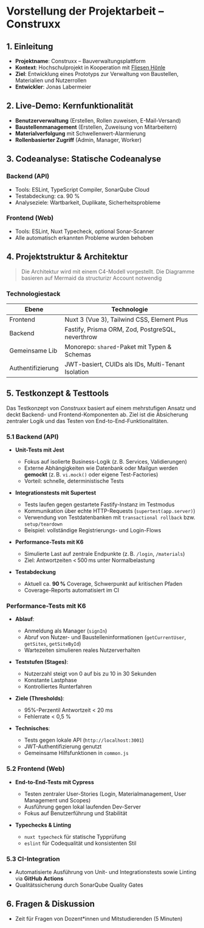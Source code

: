 # Vorstellung der Projektarbeit – Construxx

## 1. Einleitung

- **Projektname**: Construxx – Bauverwaltungsplattform
- **Kontext**: Hochschulprojekt in Kooperation mit [Fliesen Hönle](https://www.fliesen-hoenle.de/)
- **Ziel**: Entwicklung eines Prototyps zur Verwaltung von Baustellen, Materialien und Nutzerrollen
- **Entwickler**: Jonas Labermeier

## 2. Live-Demo: Kernfunktionalität

- **Benutzerverwaltung** (Erstellen, Rollen zuweisen, E-Mail-Versand)
- **Baustellenmanagement** (Erstellen, Zuweisung von Mitarbeitern)
- **Materialverfolgung** mit Schwellenwert-Alarmierung
- **Rollenbasierter Zugriff** (Admin, Manager, Worker)

## 3. Codeanalyse: Statische Codeanalyse

### Backend (API)
- Tools: ESLint, TypeScript Compiler, SonarQube Cloud
- Testabdeckung: ca. 90 %
- Analyseziele: Wartbarkeit, Duplikate, Sicherheitsprobleme

### Frontend (Web)
- Tools: ESLint, Nuxt Typecheck, optional Sonar-Scanner
- Alle automatisch erkannten Probleme wurden behoben

## 4. Projektstruktur & Architektur

> Die Architektur wird mit einem C4-Modell vorgestellt. Die Diagramme basieren auf Mermaid da structurizr Account notwendig



### Technologiestack

| Ebene           | Technologie                                      |
| --------------- | ------------------------------------------------ |
| Frontend        | Nuxt 3 (Vue 3), Tailwind CSS, Element Plus       |
| Backend         | Fastify, Prisma ORM, Zod, PostgreSQL, neverthrow |
| Gemeinsame Lib  | Monorepo: `shared`-Paket mit Typen & Schemas     |
| Authentifizierung | JWT-basiert, CUIDs als IDs, Multi-Tenant Isolation |

## 5. Testkonzept & Testtools

Das Testkonzept von *Construxx* basiert auf einem mehrstufigen Ansatz und deckt Backend- und Frontend-Komponenten ab. Ziel ist die Absicherung zentraler Logik und das Testen von End-to-End-Funktionalitäten.

### 5.1 Backend (API)

- **Unit-Tests mit Jest**
  - Fokus auf isolierte Business-Logik (z. B. Services, Validierungen)
  - Externe Abhängigkeiten wie Datenbank oder Mailgun werden **gemockt** (z. B. `vi.mock()` oder eigene Test-Factories)
  - Vorteil: schnelle, deterministische Tests

- **Integrationstests mit Supertest**
  - Tests laufen gegen gestartete Fastify-Instanz im Testmodus
  - Kommunikation über echte HTTP-Requests (`supertest(app.server)`)
  - Verwendung von Testdatenbanken mit `transactional rollback` bzw. `setup/teardown`
  - Beispiel: vollständige Registrierungs- und Login-Flows

- **Performance-Tests mit K6**
  - Simulierte Last auf zentrale Endpunkte (z. B. `/login`, `/materials`)
  - Ziel: Antwortzeiten < 500 ms unter Normalbelastung

- **Testabdeckung**
  - Aktuell ca. **90 %** Coverage, Schwerpunkt auf kritischen Pfaden
  - Coverage-Reports automatisiert im CI

### Performance-Tests mit K6

- **Ablauf**:
  - Anmeldung als Manager (`signIn`)
  - Abruf von Nutzer- und Baustelleninformationen (`getCurrentUser`, `getSites`, `getSiteById`)
  - Wartezeiten simulieren reales Nutzerverhalten

- **Teststufen (Stages)**:
  - Nutzerzahl steigt von 0 auf bis zu 10 in 30 Sekunden
  - Konstante Lastphase
  - Kontrolliertes Runterfahren

- **Ziele (Thresholds)**:
  - 95%-Perzentil Antwortzeit < 20 ms
  - Fehlerrate < 0,5 %

- **Technisches**:
  - Tests gegen lokale API (`http://localhost:3001`)
  - JWT-Authentifizierung genutzt
  - Gemeinsame Hilfsfunktionen in `common.js`

### 5.2 Frontend (Web)

- **End-to-End-Tests mit Cypress**
  - Testen zentraler User-Stories (Login, Materialmanagement, User Management und Scopes)
  - Ausführung gegen lokal laufenden Dev-Server
  - Fokus auf Benutzerführung und Stabilität

- **Typechecks & Linting**
  - `nuxt typecheck` für statische Typprüfung
  - `eslint` für Codequalität und konsistenten Stil

### 5.3 CI-Integration

- Automatisierte Ausführung von Unit- und Integrationstests sowie Linting via **GitHub Actions**
- Qualitätssicherung durch SonarQube Quality Gates

## 6. Fragen & Diskussion

- Zeit für Fragen von Dozent*innen und Mitstudierenden (5 Minuten)
